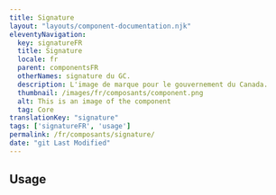 ```yaml
---
title: Signature
layout: "layouts/component-documentation.njk"
eleventyNavigation:
  key: signatureFR
  title: Signature
  locale: fr
  parent: componentsFR
  otherNames: signature du GC.
  description: L'image de marque pour le gouvernement du Canada.
  thumbnail: /images/fr/composants/component.png
  alt: This is an image of the component
  tag: Core
translationKey: "signature"
tags: ['signatureFR', 'usage']
permalink: /fr/composants/signature/
date: "git Last Modified"
---
```


## Usage